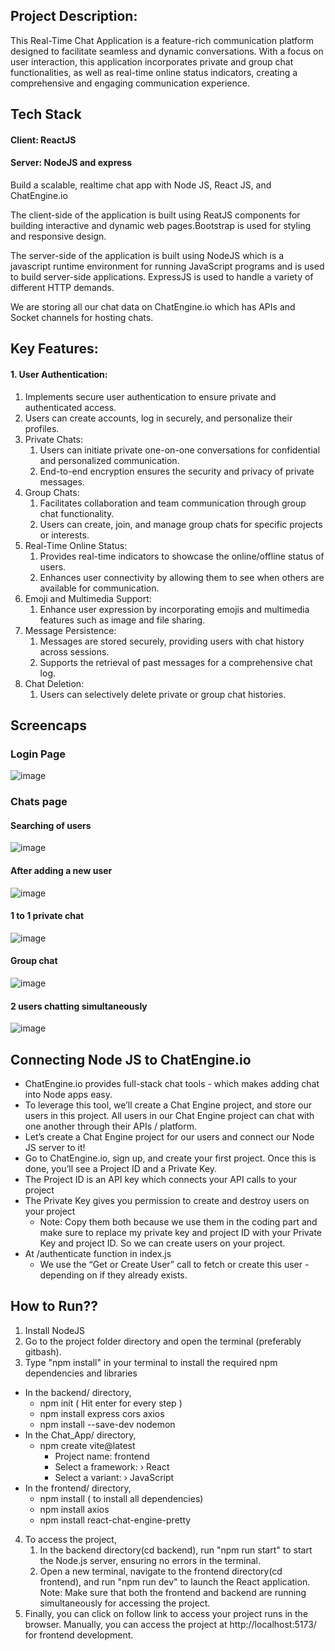 ## Project Description:
This Real-Time Chat Application is a feature-rich communication platform designed to facilitate seamless and dynamic conversations. With a focus on user interaction, this application incorporates private and group chat functionalities, as well as real-time online status indicators, creating a comprehensive and engaging communication experience.
## Tech Stack
#### Client: ReactJS

#### Server: NodeJS and express
Build a scalable, realtime chat app with Node JS, React JS, and ChatEngine.io

The client-side of the application is built using ReatJS components for building interactive and dynamic web pages.Bootstrap is used for styling and responsive design.

The server-side of the application is built using NodeJS which is a javascript runtime environment for running JavaScript programs and is used to build server-side applications.
ExpressJS is used to handle a variety of different HTTP demands.

 We are storing all our chat data on ChatEngine.io which has APIs and Socket channels for hosting chats.

## Key Features:

#### 1. User Authentication:
   1. Implements secure user authentication to ensure private and authenticated access.
   2. Users can create accounts, log in securely, and personalize their profiles.
2. Private Chats:
   1. Users can initiate private one-on-one conversations for confidential and personalized communication.
   2. End-to-end encryption ensures the security and privacy of private messages.
3. Group Chats:
   1. Facilitates collaboration and team communication through group chat functionality.
   2. Users can create, join, and manage group chats for specific projects or interests.
4. Real-Time Online Status:
   1. Provides real-time indicators to showcase the online/offline status of users.
   2. Enhances user connectivity by allowing them to see when others are available for communication.
5. Emoji and Multimedia Support:
   1. Enhance user expression by incorporating emojis and multimedia features such as image and file sharing.
6. Message Persistence:
   1. Messages are stored securely, providing users with chat history across sessions.
   2. Supports the retrieval of past messages for a comprehensive chat log.
7. Chat Deletion:
   1. Users can selectively delete private or group chat histories.

## Screencaps

### Login Page
![image](https://github.com/Jyothirmai-123/Realtime-Chat-Application/assets/113755812/2f11e9fe-52d5-47c7-9d53-93f4fc6db386)

### Chats page
#### Searching of users
![image](https://github.com/Jyothirmai-123/Realtime-Chat-Application/assets/113755812/ffe9574a-0a6a-40ce-a4bc-facfdeec9b89)

#### After adding a new user
![image](https://github.com/Jyothirmai-123/Realtime-Chat-Application/assets/113755812/2d5499cc-91f1-4b43-b0c0-cc2929b990dd)

#### 1 to 1 private chat
![image](https://github.com/Jyothirmai-123/Realtime-Chat-Application/assets/113755812/52b3570b-e971-4556-81b7-b5be0af41f00)

#### Group chat
![image](https://github.com/Jyothirmai-123/Realtime-Chat-Application/assets/113755812/cc14e6cf-a8d4-4a39-9a26-d85eefa191e3)

#### 2 users chatting simultaneously
![image](https://github.com/Jyothirmai-123/Realtime-Chat-Application/assets/113755812/35930d96-5839-4dbe-b723-ddd45110cbbf)
   
##  Connecting Node JS to ChatEngine.io
* ChatEngine.io provides full-stack chat tools - which makes adding chat into Node apps easy.
* To leverage this tool, we’ll create a Chat Engine project, and store our users in this project. All users in our Chat Engine project can chat with one another through their APIs / platform.
* Let’s create a Chat Engine project for our users and connect our Node JS server to it!
* Go to ChatEngine.io, sign up, and create your first project. Once this is done, you’ll see a Project ID and a Private Key.
* The Project ID is an API key which connects your API calls to your project
* The Private Key gives you permission to create and destroy users on your project
  * Note: Copy them both because we use them in the coding part and make sure to replace my private key and project ID with your Private Key and project ID. So we can create users on your project.
* At /authenticate function in index.js
  * We use the “Get or Create User” call to fetch or create this user - depending on if they already exists.


## How to Run??
1. Install NodeJS
2. Go to the project folder directory and open the terminal (preferably gitbash).
3. Type "npm install" in your terminal to install the required npm dependencies and libraries
* In the backend/ directory,
    * npm init ( Hit enter for every step )
    * npm install express cors axios
    * npm install --save-dev nodemon      
* In the Chat_App/ directory,  
    * npm create vite@latest
        * Project name: frontend
        * Select a framework: › React
        * Select a variant: › JavaScript
* In the frontend/ directory,
   * npm install ( to install all dependencies)
   * npm install axios
   * npm install react-chat-engine-pretty
4. To access the project,
   1. In the backend directory(cd backend), run "npm run start" to start the Node.js server, ensuring no errors in the terminal.
   2. Open a new terminal, navigate to the frontend directory(cd frontend), and run "npm run dev" to launch the React application.
Note: Make sure that both the frontend and backend are running simultaneously for accessing the project.
5. Finally, you can click on follow link to access your project runs in the browser. Manually, you can access the project at http://localhost:5173/ for frontend development.
   


